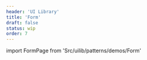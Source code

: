 ```yaml
---
header: 'UI Library'
title: 'Form'
draft: false
status: wip
order: 7
---
```


<!--
  ATTENTION: This file is auto generated by using "makeDemosFactory".
  Do not change the content!
-->

import FormPage from 'Src/uilib/patterns/demos/Form'

<FormPage />
